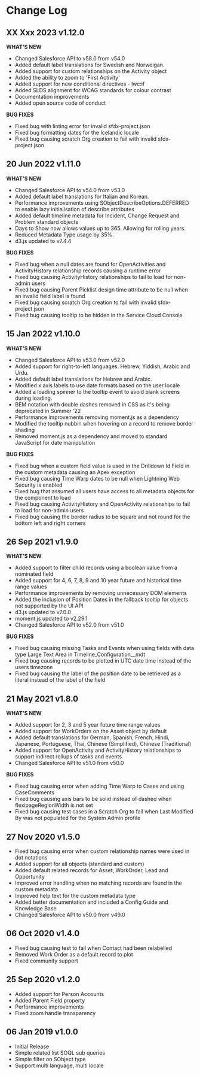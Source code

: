 # Change Log

## XX Xxx 2023 v1.12.0

**WHAT'S NEW**
-   Changed Salesforce API to v58.0 from v54.0
-   Added default label translations for Swedish and Norweigan.
-   Added support for custom relationships on the Activity object
-   Added the ability to zoom to 'First Activity'
-   Added support for new conditional directives - lwc:if 
-   Added SLDS alignment for WCAG standards for colour contrast
-   Documentation improvements
-   Added open source code of conduct

**BUG FIXES**
-   Fixed bug with linting error for invalid sfdx-project.json
-   Fixed bug formatting dates for the Icelandic locale
-   Fixed bug causing scratch Org creation to fail with invalid sfdx-project.json

## 20 Jun 2022 v1.11.0

**WHAT'S NEW**
-   Changed Salesforce API to v54.0 from v53.0
-   Added default label translations for Italian and Korean.
-   Performance improvements using SObjectDescribeOptions.DEFERRED to enable lazy initialisation of describe attributes
-   Added default timeline metadata for Incident, Change Request and Problem standard objects
-   Days to Show now allows values up to 365. Allowing for rolling years.
-   Reduced Metadata Type usage by 35%.
-   d3.js updated to v7.4.4

**BUG FIXES**
-   Fixed bug when a null dates are found for OpenActivities and ActivityHistory relationship records causing a runtime error
-   Fixed bug causing ActivityHistory relationships to fail to load for non-admin users
-   Fixed bug causing Parent Picklist design time attribute to be null when an invalid field label is found
-   Fixed bug causing scratch Org creation to fail with invalid sfdx-project.json
-   Fixed bug causing tooltip to be hidden in the Service Cloud Console

## 15 Jan 2022 v1.10.0

**WHAT'S NEW**
-   Changed Salesforce API to v53.0 from v52.0
-   Added support for right-to-left languages. Hebrew, Yiddish, Arabic and Urdu.
-   Added default label translations for Hebrew and Arabic.
-   Modified x axis labels to use date formats based on the user locale
-   Added a loading spinner to the tooltip event to avoid blank screens during loading.
-   BEM notation with double dashes removed in CSS as it's being deprecated in Summer '22
-   Performance improvements removing moment.js as a dependency
-   Modified the tooltip nubbin when hovering on a record to remove border shading
-   Removed moment.js as a dependency and moved to standard JavaScript for date manipulation

**BUG FIXES**
-   Fixed bug when a custom field value is used in the Drilldown Id Field in the custom metadata causing an Apex exception
-   Fixed bug causing Time Warp dates to be null when Lightning Web Security is enabled
-   Fixed bug that assumed all users have access to all metadata objects for the component to load
-   Fixed bug causing ActivityHistory and OpenActivity relationships to fail to load for non-admin users
-   Fixed bug causing the border radius to be square and not round for the bottom left and right corners

## 26 Sep 2021 v1.9.0

**WHAT'S NEW**
-   Added support to filter child records using a boolean value from a nominated field 
-   Added support for 4, 6, 7, 8, 9 and 10 year future and historical time range values
-   Performance improvements by removing unnecessary DOM elements
-   Added the inclusion of Position Dates in the fallback tooltip for objects not supported by the UI API
-   d3.js updated to v7.0.0
-   moment.js updated to v2.29.1
-   Changed Salesforce API to v52.0 from v51.0

**BUG FIXES**
-   Fixed bug causing missing Tasks and Events when using fields with data type Large Text Area in Timeline_Configuration__mdt
-   Fixed bug causing records to be plotted in UTC date time instead of the users timezone
-   Fixed bug causing the label of the position date to be retrieved as a literal instead of the label of the field

## 21 May 2021 v1.8.0

**WHAT'S NEW**
-   Added support for 2, 3 and 5 year future time range values
-   Added support for WorkOrders on the Asset object by default
-   Added default translations for German, Spanish, French, Hindi, Japanese, Portuguese, Thai, Chinese (Simplified), Chinese (Traditional)
-   Added support for OpenActivity and ActivityHistory relationships to support indirect rollups of tasks and events
-   Changed Salesforce API to v51.0 from v50.0

**BUG FIXES**
-   Fixed bug causing error when adding Time Warp to Cases and using CaseComments
-   Fixed bug causing axis bars to be solid instead of dashed when flexipageRegionWidth is not set
-   Fixed bug causing test cases in a Scratch Org to fail when Last Modified By was not populated for the System Admin profile

## 27 Nov 2020 v1.5.0

-   Fixed bug causing error when custom relationship names were used in dot notations
-   Added support for all objects (standard and custom)
-   Added default related records for Asset, WorkOrder, Lead and Opportunity
-   Improved error handling when no matching records are found in the custom metadata
-   Improved help text for the custom metadata type
-   Added better documentation and included a Config Guide and Knowledge Base
-   Changed Salesforce API to v50.0 from v49.0

## 06 Oct 2020 v1.4.0

-   Fixed bug causing test to fail when Contact had been relabelled
-   Removed Work Order as a default record to plot
-   Fixed community support

## 25 Sep 2020 v1.2.0

-   Added support for Person Accounts
-   Added Parent Field property
-   Performance improvements
-   Fixed zoom handle transparency

## 06 Jan 2019 v1.0.0

-   Initial Release
-   Simple related list SOQL sub queries
-   Simple filter on SObject type
-   Support multi language, multi locale
